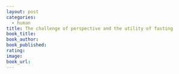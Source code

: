 ```yaml
---
layout: post
categories:
  - human
title: The challenge of perspective and the utility of fasting
book_title:
book_author:
book_published:
rating:
image:
book_url:
---
```


